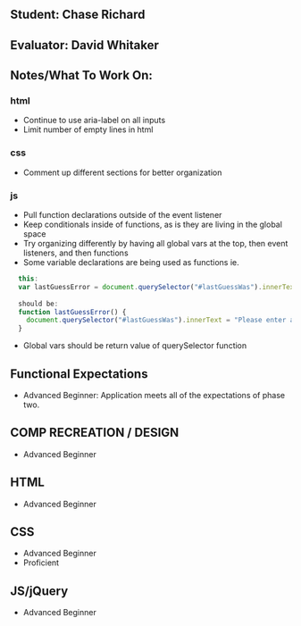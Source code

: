 ## Student: Chase Richard
## Evaluator: David Whitaker
## Notes/What To Work On:

### html
* Continue to use aria-label on all inputs
* Limit number of empty lines in html

### css
* Comment up different sections for better organization

### js 
* Pull function declarations outside of the event listener
* Keep conditionals inside of functions, as is they are living in the global space
* Try organizing differently by having all global vars at the top, then event listeners, and then functions
* Some variable declarations are being used as functions ie.

```javascript
  this:
  var lastGuessError = document.querySelector("#lastGuessWas").innerText = "Please enter a number between 1-100";
   
  should be:
  function lastGuessError() {
    document.querySelector("#lastGuessWas").innerText = "Please enter a number between 1-100";  
  }
```

* Global vars should be return value of querySelector function

## Functional Expectations

* Advanced Beginner: Application meets all of the expectations of phase two.  


## COMP RECREATION / DESIGN

* Advanced Beginner  


## HTML

* Advanced Beginner  


## CSS

* Advanced Beginner  
* Proficient  


## JS/jQuery

* Advanced Beginner  

